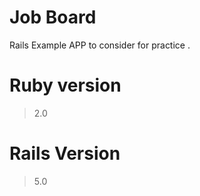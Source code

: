 # Job Board

Rails Example APP to consider for practice .

# Ruby version

 >2.0
# Rails Version
 
 >5.0  
